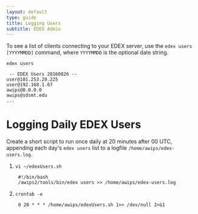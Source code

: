 ```yaml
---
layout: default
type: guide
title: Logging Users
subtitle: EDEX Admin
---
```


To see a list of clients connecting to your EDEX server, use the `edex users [YYYYMMDD]` command, where `YYYYMMDD` is the optional date string.

    edex users
    
     -- EDEX Users 20160826 --
    user@101.253.20.225
    user@192.168.1.67
    awips@0.0.0.0
    awips@sdsmt.edu
    ...


    
# Logging Daily EDEX Users

Create a short script to run once daily at 20 minutes after 00 UTC, appending each day's `edex users` list to a logfile `/home/awips/edex-users.log`.


1. `vi ~/edexUsers.sh`

        #!/bin/bash
        /awips2/tools/bin/edex users >> /home/awips/edex-users.log
        
2. `crontab -e`
    
        0 20 * * * /home/awips/edexUsers.sh 1>> /dev/null 2>&1
    
    

